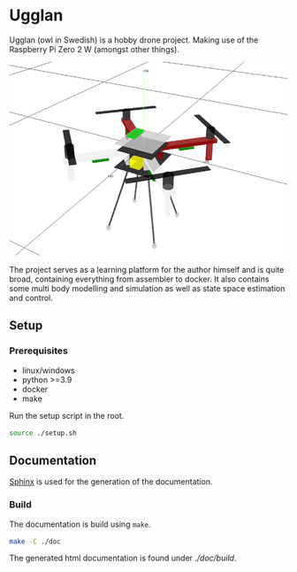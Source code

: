 # Ugglan
Ugglan (owl in Swedish) is a hobby drone project. Making use of the
Raspberry Pi Zero 2 W (amongst other things).

<img src="./doc/source/figures/drone_multi_body.png" height="350" />

The project serves as a learning platform for the author himself and
is quite broad, containing everything from assembler to docker. It
also contains some multi body modelling and simulation as well as
state space estimation and control.

## Setup

### Prerequisites
* linux/windows
* python >=3.9
* docker
* make

Run the setup script in the root.

```bash
source ./setup.sh
```

## Documentation
[Sphinx](https://www.sphinx-doc.org/en/master/) is used for the generation
of the documentation.

### Build
The documentation is build using `make`.

```bash
make -C ./doc
```

The generated html documentation is found under *./doc/build*.
